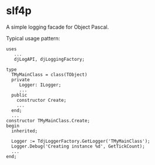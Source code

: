 # slf4p
A simple logging facade for Object Pascal.


Typical usage pattern:

    uses 
       ...
       djLogAPI, djLoggingFactory;
       
    type
      TMyMainClass = class(TObject)
      private
         Logger: ILogger;
         ...
      public
        constructor Create;
        ...
      end;
      ...
    constructor TMyMainClass.Create;
    begin
      inherited;
      
      Logger := TdjLoggerFactory.GetLogger('TMyMainClass');
      Logger.Debug('Creating instance %d', GetTickCount);
      ...
    end;
     
